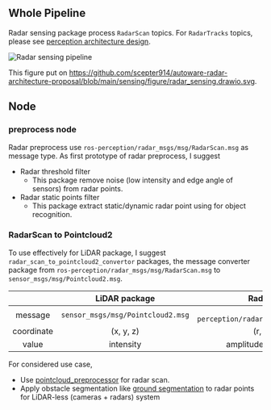 ## Whole Pipeline

Radar sensing package process `RadarScan` topics.
For `RadarTracks` topics, please see [perception architecture design](https://github.com/scepter914/autoware-radar-architecture-proposal/blob/main/perception/radar_perception_design.md).

![Radar sensing pipeline](https://raw.githubusercontent.com/scepter914/autoware-radar-architecture-proposal/main/sensing/figure/radar_sensing.drawio.svg)

This figure put on <https://github.com/scepter914/autoware-radar-architecture-proposal/blob/main/sensing/figure/radar_sensing.drawio.svg>.

## Node

### preprocess node

Radar preprocess use `ros-perception/radar_msgs/msg/RadarScan.msg` as message type.
As first prototype of radar preprocess, I suggest

- Radar threshold filter
  - This package remove noise (low intensity and edge angle of sensors) from radar points.
- Radar static points filter
  - This package extract static/dynamic radar point using for object recognition.

### RadarScan to Pointcloud2

To use effectively for LiDAR package, I suggest `radar_scan_to_pointcloud2_convertor` packages, the message converter package from `ros-perception/radar_msgs/msg/RadarScan.msg` to `sensor_msgs/msg/Pointcloud2.msg`.

|            |           LiDAR package           |                 Radar package                 |
| :--------: | :-------------------------------: | :-------------------------------------------: |
|  message   | `sensor_msgs/msg/Pointcloud2.msg` | `ros-perception/radar_msgs/msg/RadarScan.msg` |
| coordinate |             (x, y, z)             |                (r, theta, phi)                |
|   value    |             intensity             |          amplitude, doppler velocity          |

For considered use case,

- Use [pointcloud_preprocessor](https://github.com/autowarefoundation/autoware.universe/tree/main/sensing/pointcloud_preprocessor) for radar scan.
- Apply obstacle segmentation like [ground segmentation](https://github.com/autowarefoundation/autoware.universe/tree/main/perception/ground_segmentation) to radar points for LiDAR-less (cameras + radars) system
